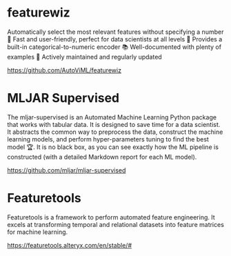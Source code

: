 

# featurewiz

Automatically select the most relevant features without specifying a number 🚀 Fast and user-friendly, perfect for data scientists at all levels 🎯 Provides a built-in categorical-to-numeric encoder 📚 Well-documented with plenty of examples 📝 Actively maintained and regularly updated

https://github.com/AutoViML/featurewiz


# MLJAR Supervised

The mljar-supervised is an Automated Machine Learning Python package that works with tabular data. It is designed to save time for a data scientist. It abstracts the common way to preprocess the data, construct the machine learning models, and perform hyper-parameters tuning to find the best model 🏆. It is no black box, as you can see exactly how the ML pipeline is constructed (with a detailed Markdown report for each ML model).

https://github.com/mljar/mljar-supervised

# Featuretools
Featuretools is a framework to perform automated feature engineering. It excels at transforming temporal and relational datasets into feature matrices for machine learning.

https://featuretools.alteryx.com/en/stable/#


